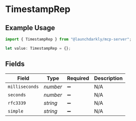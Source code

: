 # TimestampRep

## Example Usage

```typescript
import { TimestampRep } from "@launchdarkly/mcp-server";

let value: TimestampRep = {};
```

## Fields

| Field              | Type               | Required           | Description        |
| ------------------ | ------------------ | ------------------ | ------------------ |
| `milliseconds`     | *number*           | :heavy_minus_sign: | N/A                |
| `seconds`          | *number*           | :heavy_minus_sign: | N/A                |
| `rfc3339`          | *string*           | :heavy_minus_sign: | N/A                |
| `simple`           | *string*           | :heavy_minus_sign: | N/A                |